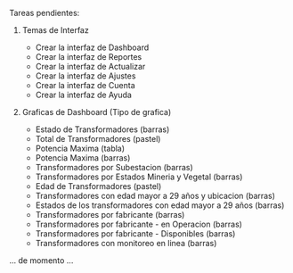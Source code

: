 Tareas pendientes:

1. Temas de Interfaz
   - Crear la interfaz de Dashboard
   - Crear la interfaz de Reportes
   - Crear la interfaz de Actualizar
   - Crear la interfaz de Ajustes
   - Crear la interfaz de Cuenta
   - Crear la interfaz de Ayuda

2. Graficas de Dashboard (Tipo de grafica)
   - Estado de Transformadores (barras)
   - Total de Transformadores (pastel)
   - Potencia Maxima (tabla)
   - Potencia Maxima (barras)
   - Transformadores por Subestacion (barras)
   - Transformadores por Estados Mineria y Vegetal (barras)
   - Edad de Transformadores (pastel)
   - Transformadores con edad mayor a 29 años y ubicacion (barras)
   - Estados de los transformadores con edad mayor a 29 años (barras)
   - Transformadores por fabricante (barras)
   - Transformadores por fabricante - en Operacion (barras)
   - Transformadores por fabricante - Disponibles (barras)
   - Transformadores con monitoreo en linea (barras)

... de momento ...